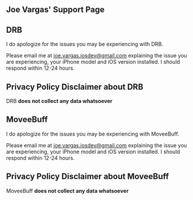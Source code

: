 ## Joe Vargas' Support Page

## DRB
I do apologize for the issues you may be experiencing with DRB.

Please email me at <joe.vargas.iosdev@gmail.com> explaining the issue you are experiencing, your iPhone model and iOS version installed. I should respond within 12-24 hours. 

## Privacy Policy Disclaimer about DRB

DRB __does not collect any data whatsoever__

## MoveeBuff
I do apologize for the issues you may be experiencing with MoveeBuff.

Please email me at <joe.vargas.iosdev@gmail.com> explaining the issue you are experiencing, your iPhone model and iOS version installed. I should respond within 12-24 hours. 

## Privacy Policy Disclaimer about MoveeBuff

MoveeBuff __does not collect any data whatsoever__
